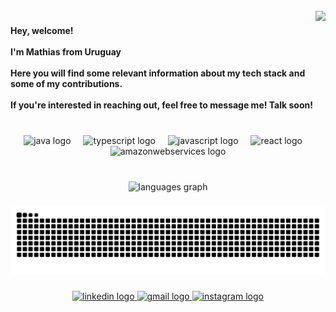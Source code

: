 <br clear="both">

<img align="right" height="173" src="https://media.licdn.com/dms/image/v2/D4D03AQGuruoADs1sBg/profile-displayphoto-shrink_200_200/profile-displayphoto-shrink_200_200/0/1686328936859?e=1736985600&v=beta&t=8m_bnX_tckMCcZY4pE3-zKqKtWcQOdUL4iMdyv1Qc1E"  />

###

<h4 align="left">Hey, welcome!<br><br>I'm Mathias from Uruguay<br><br>Here you will find some relevant information about my tech stack and some of my contributions.<br><br>If you're interested in reaching out, feel free to message me! Talk soon!</h4>

###

<br clear="both">

<div align="center">
  <img src="https://cdn.jsdelivr.net/gh/devicons/devicon/icons/java/java-original-wordmark.svg" height="45" alt="java logo"  />
  <img width="12" />
  <img src="https://cdn.jsdelivr.net/gh/devicons/devicon/icons/typescript/typescript-original.svg" height="45" alt="typescript logo"  />
  <img width="12" />
  <img src="https://cdn.jsdelivr.net/gh/devicons/devicon/icons/javascript/javascript-original.svg" height="45" alt="javascript logo"  />
  <img width="12" />
  <img src="https://cdn.jsdelivr.net/gh/devicons/devicon/icons/react/react-original.svg" height="45" alt="react logo"  />
  <img width="12" />
  <img src="https://cdn.jsdelivr.net/gh/devicons/devicon/icons/amazonwebservices/amazonwebservices-plain-wordmark.svg" height="45" alt="amazonwebservices logo"  />
</div>

###

<br clear="both">

<div align="center">
  <img src="https://github-readme-stats.vercel.app/api/top-langs?username=matf8&locale=en&hide_title=false&layout=compact&card_width=320&langs_count=7&theme=radical&hide_border=true&order=2&custom_title=Preferred%20Stack" height="150" alt="languages graph"  />
</div>

###

<img src="https://raw.githubusercontent.com/matf8/matf8/output/snake.svg" alt="Snake animation" />

###

<div align="center">
  <a href="https://www.linkedin.com/in/mathi10/" target="_blank">
    <img src="https://img.shields.io/static/v1?message=LinkedIn&logo=linkedin&label=&color=0077B5&logoColor=white&labelColor=&style=for-the-badge" height="35" alt="linkedin logo"  />
  </a>
  <a href="mailto:mathias.lfernandez@gmail.com" target="_blank">
    <img src="https://img.shields.io/static/v1?message=Gmail&logo=gmail&label=&color=D14836&logoColor=white&labelColor=&style=for-the-badge" height="35" alt="gmail logo"  />
  </a>
  <a href="https://www.instagram.com/mathu_f" target="_blank">
    <img src="https://img.shields.io/static/v1?message=Instagram&logo=instagram&label=&color=E4405F&logoColor=white&labelColor=&style=for-the-badge" height="35" alt="instagram logo"  />
  </a>
</div>

###
